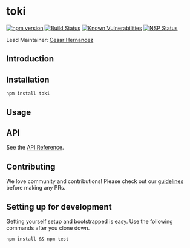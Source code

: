 # toki

<!-- Badges Go Here -->
[![npm version](https://badge.fury.io/js/%40toki%2Ftoki.svg)](https://badge.fury.io/js/%40toki%2Ftoki)
[![Build Status](https://travis-ci.org/xogroup/toki.svg?branch=master)](https://travis-ci.org/xogroup/toki)
[![Known Vulnerabilities](https://snyk.io/test/github/xogroup/toki/badge.svg)](https://snyk.io/test/github/xogroup/toki)
[![NSP Status](https://nodesecurity.io/orgs/xo-group/projects/ce9f9a2f-7ab5-4b13-ab8d-a3401eb0c00f/badge)](https://nodesecurity.io/orgs/xo-group/projects/ce9f9a2f-7ab5-4b13-ab8d-a3401eb0c00f)

Lead Maintainer: [Cesar Hernandez](https://github.com/cesarhq)

## Introduction



## Installation
```
npm install toki
```

## Usage

## API

See the [API Reference](http://github.com/xogroup/toki/blob/master/API.md).

## Contributing

We love community and contributions! Please check out our [guidelines](http://github.com/xogroup/toki/blob/master/.github/CONTRIBUTING.md) before making any PRs.

## Setting up for development

Getting yourself setup and bootstrapped is easy.  Use the following commands after you clone down.

```
npm install && npm test
```
